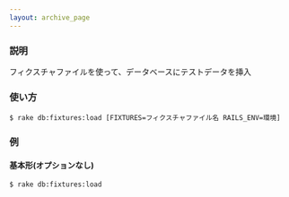```yaml
---
layout: archive_page
---
```

### 説明
フィクスチャファイルを使って、データベースにテストデータを挿入

### 使い方
    $ rake db:fixtures:load [FIXTURES=フィクスチャファイル名 RAILS_ENV=環境]

### 例
#### 基本形(オプションなし)
    $ rake db:fixtures:load